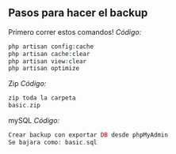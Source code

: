 ## Pasos para hacer el backup

Primero correr estos comandos!
*Código:*
```php
php artisan config:cache
php artisan cache:clear
php artisan view:clear
php artisan optimize
```

Zip
*Código:*
```php
zip toda la carpeta
basic.zip
```

mySQL
*Código:*
```php
Crear backup con exportar DB desde phpMyAdmin
Se bajara como: basic.sql
```

